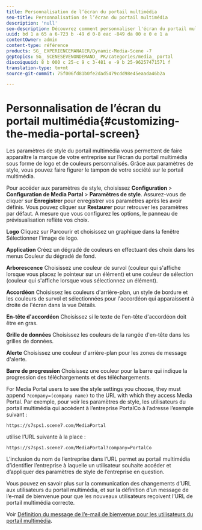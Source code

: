 ```yaml
---
title: Personnalisation de l’écran du portail multimédia
seo-title: Personnalisation de l’écran du portail multimédia
description: 'null'
seo-description: Découvrez comment personnaliser l'écran du portail multimédia.
uuid: bd 1 a 65 a 6-723 b -49 d 0-8 eac -849 da 00 e 0 e 1 a
contentOwner: admin
content-type: référence
products: SG_ EXPERIENCEMANAGER/Dynamic-Media-Scene -7
geptopics: SG_ SCENESEVENONDEMAND_ PK/categories/media_ portal
discoiquuid: 8 b 000 c 25-c 9 c 3-481 e -9 b 25-96257471571 f
translation-type: tm+mt
source-git-commit: 75f006fd81b0fe2dad5479cdd98e45eaada46b2a

---
```



# Personnalisation de l’écran du portail multimédia{#customizing-the-media-portal-screen}

Les paramètres de style du portail multimédia vous permettent de faire apparaître la marque de votre entreprise sur l’écran du portail multimédia sous forme de logo et de couleurs personnalisés. Grâce aux paramètres de style, vous pouvez faire figurer le tampon de votre société sur le portail multimédia. 

Pour accéder aux paramètres de style, choisissez **Configuration** &gt; **Configuration de Media Portal** &gt; **Paramètres de style**. Assurez-vous de cliquer sur **Enregistrer** pour enregistrer vos paramètres après les avoir définis. Vous pouvez cliquer sur **Restaurer** pour retrouver les paramètres par défaut. A mesure que vous configurez les options, le panneau de prévisualisation reflète vos choix.

**Logo** Cliquez sur Parcourir et choisissez un graphique dans la fenêtre Sélectionner l'image de logo.

**Application** Créez un dégradé de couleurs en effectuant des choix dans les menus Couleur du dégradé de fond.

**Arborescence** Choisissez une couleur de survol (couleur qui s'affiche lorsque vous placez le pointeur sur un élément) et une couleur de sélection (couleur qui s'affiche lorsque vous sélectionnez un élément).

**Accordéon** Choisissez les couleurs d'arrière-plan, un style de bordure et les couleurs de survol et sélectionnées pour l'accordéon qui apparaissent à droite de l'écran dans la vue Détails.

**En-tête d'accordéon** Choisissez si le texte de l'en-tête d'accordéon doit être en gras.

**Grille de données** Choisissez les couleurs de la rangée d'en-tête dans les grilles de données.

**Alerte** Choisissez une couleur d'arrière-plan pour les zones de message d'alerte.

**Barre de progression** Choisissez une couleur pour la barre qui indique la progression des téléchargements et des téléchargements.

For Media Portal users to see the style settings you choose, they must append `?company=(company name)` to the URL with which they access Media Portal. Par exemple, pour voir les paramètres de style, les utilisateurs du portail multimédia qui accèdent à l’entreprise PortalCo à l’adresse l’exemple suivant :

`https://s7sps1.scene7.com/MediaPortal`

utilise l’URL suivante à la place :

`https://s7sps1.scene7.com/MediaPortal?company=PortalCo`

L’inclusion du nom de l’entreprise dans l’URL permet au portail multimédia d’identifier l’entreprise à laquelle un utilisateur souhaite accéder et d’appliquer des paramètres de style de l’entreprise en question.

Vous pouvez en savoir plus sur la communication des changements d’URL aux utilisateurs du portail multimédia, et sur la définition d’un message de l’e-mail de bienvenue pour que les nouveaux utilisateurs reçoivent l’URL de portail multimédia correcte.

Voir [Définition du message de l’e-mail de bienvenue pour les utilisateurs du portail multimédia](adding-media-portal-users.md#setting_up_the_welcome_e_mail_message_for_media_portal_users).
